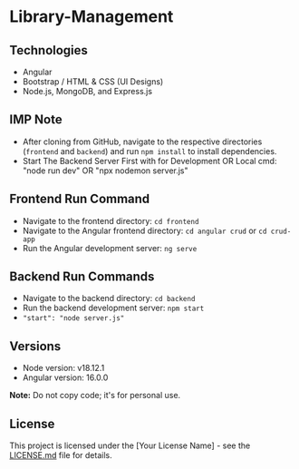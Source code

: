 # Library-Management

## Technologies
- Angular
- Bootstrap / HTML & CSS (UI Designs)
- Node.js, MongoDB, and Express.js

## IMP Note
- After cloning from GitHub, navigate to the respective directories (`frontend` and `backend`) and run `npm install` to install dependencies.
- Start The Backend Server First with for Development OR Local cmd: "node run dev" OR "npx nodemon server.js"

## Frontend Run Command
- Navigate to the frontend directory: `cd frontend`
- Navigate to the Angular frontend directory: `cd angular crud` or `cd crud-app`
- Run the Angular development server: `ng serve`

## Backend Run Commands
- Navigate to the backend directory: `cd backend`
- Run the backend development server: `npm start`
- `"start": "node server.js"`

## Versions
- Node version: v18.12.1
- Angular version: 16.0.0

**Note:** Do not copy code; it's for personal use.

## License
This project is licensed under the [Your License Name] - see the [LICENSE.md](LICENSE.md) file for details.
